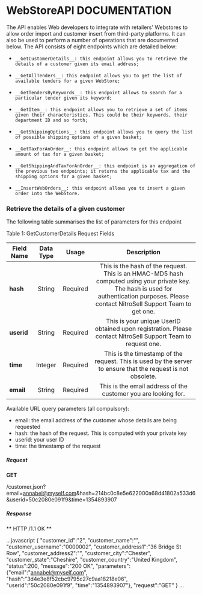 WebStoreAPI DOCUMENTATION
=========================

The API enables Web developers to integrate with retailers' Webstores to allow order import and customer insert from third-party platforms. It can also be used to perform a number of operations that are documented below. The API consists of eight endpoints which are detailed below:


*     __GetCustomerDetails__: this endpoint allows you to retrieve the details of a customer given its email address;
*     __GetAllTenders__: this endpoint allows you to get the list of available tenders for a given WebStore;
*     __GetTendersByKeywords__: this endpoint allows to search for a particular tender given its keyword;
*     __GetItem__: this endpoint allows you to retrieve a set of items given their characteristics. This could be their keywords, their department ID and so forth;
*     __GetShippingOptions__: this endpoint allows you to query the list of possible shipping options of a given basket;
*     __GetTaxForAnOrder__: this endpoint allows to get the applicable amount of tax for a given basket;
*     __GetShippingAndTaxForAnOrder__: this endpoint is an aggregation of the previous two endpoints; it returns the applicable tax and the shipping options for a given basket;
*     __InsertWebOrders__: this endpoint allows you to insert a given order into the WebStore.


### Retrieve the details of a given customer

The following table summarises the list of parameters for this endpoint

Table 1: GetCustomerDetails Request Fields


| Field Name    | Data Type     | Usage | Description |
| ------------- |:-------------:| ----- |:-----------:|
| __hash__      | String        | Required | This is the hash of the request. This is an HMAC-MD5 hash computed using your private key. The hash is used for authentication purposes. Please contact NitroSell Support Team to get one.|
| __userid__    | String        | Required | This is your unique UserID obtained upon registration. Please contact NitroSell Support Team to request one.|
| __time__      | Integer       | Required | This is the timestamp of the request. This is used by the server to ensure that the request is not obsolete.|
| __email__     | String        | Required | This is the email address of the customer you are looking for.|


Available URL query parameters (all compulsory):


* email: the email address of the customer whose details are being requested
* hash: the hash of the request. This is computed with your private key
* userid: your user ID
* time: the timestamp of the request

##### Request

**GET**

/customer.json?email=annabel@myself.com&hash=214bc0c8e5e622000a68d41802a533d6&userid=50c2080e091f9&time=1354893907

##### Response

** HTTP /1.1 OK **

...javascript
{
"customer_id":"2",
"customer_name":"",
"customer_username":"0000002",
"customer_address1":"36 Bridge St Row",
"customer_address2":"",
"customer_city":"Chester",
"customer_state":"Cheshire",
"customer_country":"United Kingdom",
"status":200,
"message":"200 OK",
"parameters":     {"email":"annabel@myself.com",
            "hash":"3d4e3e8f52cbc9795c27c9aa18218e06",
            "userid":"50c2080e091f9",
            "time":"1354893907"},
"request":"GET"
}
...

